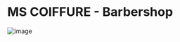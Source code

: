 # MS COIFFURE - Barbershop

![image](https://user-images.githubusercontent.com/69726409/192964193-589938fc-8ebc-4a19-930b-965629484d9b.png)


